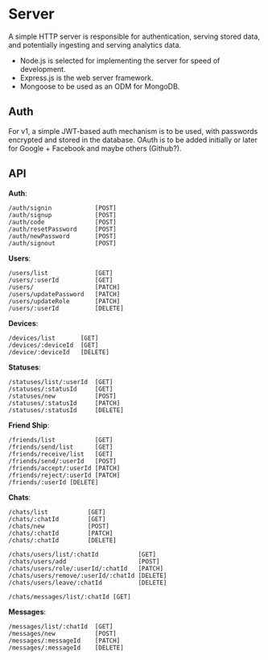 # Server

A simple HTTP server is responsible for authentication, serving stored data, and
potentially ingesting and serving analytics data.

- Node.js is selected for implementing the server for speed of development.
- Express.js is the web server framework.
- Mongoose to be used as an ODM for MongoDB.

## Auth

For v1, a simple JWT-based auth mechanism is to be used, with passwords
encrypted and stored in the database. OAuth is to be added initially or later
for Google + Facebook and maybe others (Github?).

## API

**Auth**:

```
/auth/signin            [POST]
/auth/signup            [POST]
/auth/code              [POST]
/auth/resetPassword     [POST]
/auth/newPassword       [POST]
/auth/signout           [POST]
```

**Users**:

```
/users/list             [GET]
/users/:userId          [GET]
/users/                 [PATCH]
/users/updatePassword   [PATCH]
/users/updateRole       [PATCH]
/users/:userId          [DELETE]
```

**Devices**:

```
/devices/list       [GET]
/devices/:deviceId  [GET]
/device/:deviceId   [DELETE]
```

**Statuses**:

```
/statuses/list/:userId  [GET]
/statuses/:statusId     [GET]
/statuses/new           [POST]
/statuses/:statusId     [PATCH]
/statuses/:statusId     [DELETE]
```

**Friend Ship**:

```
/friends/list           [GET]
/friends/send/list      [GET]
/friends/receive/list   [GET]
/friends/send/:userId   [POST]
/friends/accept/:userId [PATCH]
/friends/reject/:userId [PATCH]
/friends/:userId [DELETE]
```

**Chats**:

```
/chats/list           [GET]
/chats/:chatId        [GET]
/chats/new            [POST]
/chats/:chatId        [PATCH]
/chats/:chatId        [DELETE]

/chats/users/list/:chatId           [GET]
/chats/users/add                    [POST]
/chats/users/role/:userId/:chatId   [PATCH]
/chats/users/remove/:userId/:chatId [DELETE]
/chats/users/leave/:chatId          [DELETE]

/chats/messages/list/:chatId [GET]
```

**Messages**:

```
/messages/list/:chatId  [GET]
/messages/new           [POST]
/messages/:messageId    [PATCH]
/messages/:messageId    [DELETE]
```
